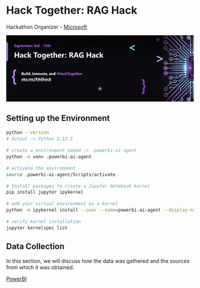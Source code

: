 # Hack Together: RAG Hack

Hackathon Organizer - [Microsoft](https://techcommunity.microsoft.com/t5/educator-developer-blog/raghack-free-global-hackathon-sept-3rd-13th-2024/ba-p/4217191)

<img width="1599" alt="RAG AI Hack Banner" src="assets\RAG_AI_Hack_Banner.png">

## Setting up the Environment

```bash
python --version 
# Output -> Python 3.12.5
```

```bash
# create a environment named -> .powerbi-ai-agent
python -m venv .powerbi-ai-agent
```

```bash
# activate the environment
source .powerbi-ai-agent/Scripts/activate
```

```bash
# Install packages to create a Jupyter Notebook kernel
pip install jupyter ipykernel
```

```bash
# add your virtual environment as a kernel
python -m ipykernel install --user --name=powerbi-ai-agent --display-name="Py3.12-powerbi-ai-agent"
```

```bash
# verify kernel installation
jupyter kernelspec list
```

## Data Collection

In this section, we will discuss how the data was gathered and the sources from which it was obtained.

[PowerBI](https://learn.microsoft.com/en-us/power-bi/)
